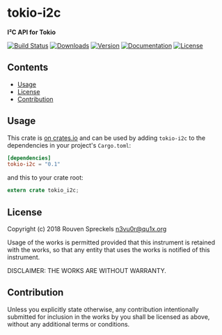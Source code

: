 # tokio-i2c

**I²C API for Tokio**

[![Build Status][]](https://travis-ci.org/qu1x/tokio-i2c)
[![Downloads][]](https://crates.io/crates/tokio-i2c)
[![Version][]](https://crates.io/crates/tokio-i2c)
[![Documentation][]](https://docs.rs/tokio-i2c)
[![License][]](https://opensource.org/licenses/Fair)

[Build Status]: https://travis-ci.org/qu1x/tokio-i2c.svg
[Downloads]: https://img.shields.io/crates/d/tokio-i2c.svg
[Version]: https://img.shields.io/crates/v/tokio-i2c.svg
[Documentation]: https://docs.rs/tokio-i2c/badge.svg
[License]: https://img.shields.io/crates/l/tokio-i2c.svg

## Contents

  * [Usage](#usage)
  * [License](#license)
  * [Contribution](#contribution)

## Usage

This crate is [on crates.io](https://crates.io/crates/tokio-i2c) and can be
used by adding `tokio-i2c` to the dependencies in your project's `Cargo.toml`:

```toml
[dependencies]
tokio-i2c = "0.1"
```

and this to your crate root:

```rust
extern crate tokio_i2c;
```

## License

Copyright (c) 2018 Rouven Spreckels <n3vu0r@qu1x.org>

Usage of the works is permitted provided that
this instrument is retained with the works, so that
any entity that uses the works is notified of this instrument.

DISCLAIMER: THE WORKS ARE WITHOUT WARRANTY.

## Contribution

Unless you explicitly state otherwise, any contribution intentionally submitted
for inclusion in the works by you shall be licensed as above, without any
additional terms or conditions.
